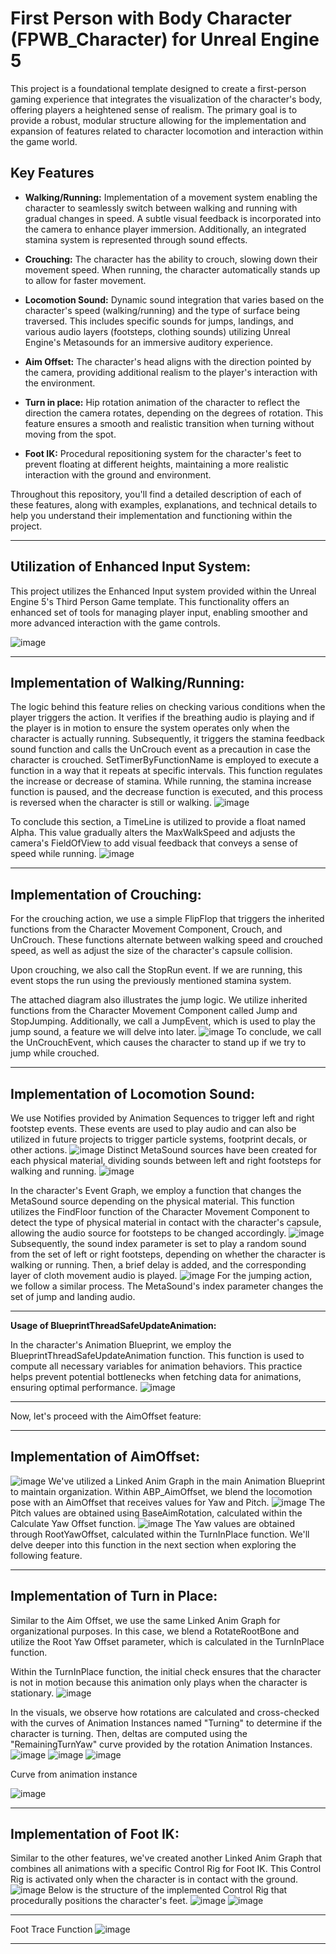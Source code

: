 # First Person with Body Character (FPWB_Character) for Unreal Engine 5

This project is a foundational template designed to create a first-person gaming experience that integrates the visualization of the character's body, offering players a heightened sense of realism. The primary goal is to provide a robust, modular structure allowing for the implementation and expansion of features related to character locomotion and interaction within the game world.

## Key Features

- **Walking/Running:** Implementation of a movement system enabling the character to seamlessly switch between walking and running with gradual changes in speed. A subtle visual feedback is incorporated into the camera to enhance player immersion. Additionally, an integrated stamina system is represented through sound effects.

- **Crouching:** The character has the ability to crouch, slowing down their movement speed. When running, the character automatically stands up to allow for faster movement.

- **Locomotion Sound:** Dynamic sound integration that varies based on the character's speed (walking/running) and the type of surface being traversed. This includes specific sounds for jumps, landings, and various audio layers (footsteps, clothing sounds) utilizing Unreal Engine's Metasounds for an immersive auditory experience.

- **Aim Offset:** The character's head aligns with the direction pointed by the camera, providing additional realism to the player's interaction with the environment.

- **Turn in place:** Hip rotation animation of the character to reflect the direction the camera rotates, depending on the degrees of rotation. This feature ensures a smooth and realistic transition when turning without moving from the spot.

- **Foot IK:** Procedural repositioning system for the character's feet to prevent floating at different heights, maintaining a more realistic interaction with the ground and environment.

Throughout this repository, you'll find a detailed description of each of these features, along with examples, explanations, and technical details to help you understand their implementation and functioning within the project.

---

## Utilization of Enhanced Input System:

This project utilizes the Enhanced Input system provided within the Unreal Engine 5's Third Person Game template. This functionality offers an enhanced set of tools for managing player input, enabling smoother and more advanced interaction with the game controls.


![image](https://github.com/juanchini220/FPWB_Character/assets/53541328/72f1d619-9857-416b-af4f-1199e2cba2f0)

---

## Implementation of Walking/Running:

The logic behind this feature relies on checking various conditions when the player triggers the action. It verifies if the breathing audio is playing and if the player is in motion to ensure the system operates only when the character is actually running. Subsequently, it triggers the stamina feedback sound function and calls the UnCrouch event as a precaution in case the character is crouched.
SetTimerByFunctionName is employed to execute a function in a way that it repeats at specific intervals. This function regulates the increase or decrease of stamina. While running, the stamina increase function is paused, and the decrease function is executed, and this process is reversed when the character is still or walking.
![image](https://github.com/juanchini220/FPWB_Character/blob/main/Images%20and%20GIFs/EventGraph_Run-StaminaLogic.PNG?raw=true)


To conclude this section, a TimeLine is utilized to provide a float named Alpha. This value gradually alters the MaxWalkSpeed and adjusts the camera's FieldOfView to add visual feedback that conveys a sense of speed while running.
![image](https://github.com/juanchini220/FPWB_Character/blob/main/Images%20and%20GIFs/EventGraph_Run-StaminaLogic_02.PNG?raw=true)

---

## Implementation of Crouching:

For the crouching action, we use a simple FlipFlop that triggers the inherited functions from the Character Movement Component, Crouch, and UnCrouch. These functions alternate between walking speed and crouched speed, as well as adjust the size of the character's capsule collision.

Upon crouching, we also call the StopRun event. If we are running, this event stops the run using the previously mentioned stamina system.

The attached diagram also illustrates the jump logic. We utilize inherited functions from the Character Movement Component called Jump and StopJumping. Additionally, we call a JumpEvent, which is used to play the jump sound, a feature we will delve into later.
![image](https://github.com/juanchini220/FPWB_Character/blob/main/Images%20and%20GIFs/EventGraph_CrouchJumpLogic.PNG?raw=true)
To conclude, we call the UnCrouchEvent, which causes the character to stand up if we try to jump while crouched.

---

## Implementation of Locomotion Sound:

We use Notifies provided by Animation Sequences to trigger left and right footstep events. These events are used to play audio and can also be utilized in future projects to trigger particle systems, footprint decals, or other actions.
![image](https://github.com/juanchini220/FPWB_Character/blob/main/Images%20and%20GIFs/AnimSequencer_Notifies.PNG?raw=true)
Distinct MetaSound sources have been created for each physical material, dividing sounds between left and right footsteps for walking and running.
![image](https://github.com/juanchini220/FPWB_Character/blob/main/Images%20and%20GIFs/MetaSound_FS_Concrete.PNG?raw=true)

In the character's Event Graph, we employ a function that changes the MetaSound source depending on the physical material. This function utilizes the FindFloor function of the Character Movement Component to detect the type of physical material in contact with the character's capsule, allowing the audio source for footsteps to be changed accordingly.
![image](https://github.com/juanchini220/FPWB_Character/blob/main/Images%20and%20GIFs/ChangeSoundPhysicalMaterial_function.PNG?raw=true)
Subsequently, the sound index parameter is set to play a random sound from the set of left or right footsteps, depending on whether the character is walking or running. Then, a brief delay is added, and the corresponding layer of cloth movement audio is played.
![image](https://github.com/juanchini220/FPWB_Character/blob/main/Images%20and%20GIFs/EventGraph_LocomotionSounds.PNG?raw=true)
For the jumping action, we follow a similar process. The MetaSound's index parameter changes the set of jump and landing audio.

---

**Usage of BlueprintThreadSafeUpdateAnimation:**

In the character's Animation Blueprint, we employ the BlueprintThreadSafeUpdateAnimation function. This function is used to compute all necessary variables for animation behaviors. This practice helps prevent potential bottlenecks when fetching data for animations, ensuring optimal performance.
![image](https://github.com/juanchini220/FPWB_Character/blob/main/Images%20and%20GIFs/ABP_ThreadSafe.PNG?raw=true)

---

Now, let's proceed with the AimOffset feature:

---

## Implementation of AimOffset:
![image](https://github.com/juanchini220/FPWB_Character/blob/main/Images%20and%20GIFs/ABP_MainAnimGraph.PNG?raw=true)
We've utilized a Linked Anim Graph in the main Animation Blueprint to maintain organization. Within ABP_AimOffset, we blend the locomotion pose with an AimOffset that receives values for Yaw and Pitch.
![image](https://github.com/juanchini220/FPWB_Character/blob/main/Images%20and%20GIFs/ABP_AimOffserABP.PNG?raw=true)
The Pitch values are obtained using BaseAimRotation, calculated within the Calculate Yaw Offset function.
![image](https://github.com/juanchini220/FPWB_Character/blob/main/Images%20and%20GIFs/ABP_CalculateYawOffset.PNG?raw=true)
The Yaw values are obtained through RootYawOffset, calculated within the TurnInPlace function. We'll delve deeper into this function in the next section when exploring the following feature.

---

## Implementation of Turn in Place:

Similar to the Aim Offset, we use the same Linked Anim Graph for organizational purposes. In this case, we blend a RotateRootBone and utilize the Root Yaw Offset parameter, which is calculated in the TurnInPlace function.

Within the TurnInPlace function, the initial check ensures that the character is not in motion because this animation only plays when the character is stationary.
![image](https://github.com/juanchini220/FPWB_Character/blob/main/Images%20and%20GIFs/ABP_TurnInPlace_01.PNG?raw=true)

In the visuals, we observe how rotations are calculated and cross-checked with the curves of Animation Instances named "Turning" to determine if the character is turning. Then, deltas are computed using the "RemainingTurnYaw" curve provided by the rotation Animation Instances.
![image](https://github.com/juanchini220/FPWB_Character/blob/main/Images%20and%20GIFs/ABP_TurnInPlace_02.PNG?raw=true)
![image](https://github.com/juanchini220/FPWB_Character/blob/main/Images%20and%20GIFs/ABP_TurnInPlace_03.PNG?raw=true)
![image](https://github.com/juanchini220/FPWB_Character/blob/main/Images%20and%20GIFs/ABP_TurnInPlace_04.PNG?raw=true)

Curve from animation instance

![image](https://github.com/juanchini220/FPWB_Character/blob/main/Images%20and%20GIFs/TurnCurve.PNG?raw=true)

---

## Implementation of Foot IK:

Similar to the other features, we've created another Linked Anim Graph that combines all animations with a specific Control Rig for Foot IK. This Control Rig is activated only when the character is in contact with the ground.
![image](https://github.com/juanchini220/FPWB_Character/blob/main/Images%20and%20GIFs/ABP_MainAnimGraph.PNG?raw=true)
Below is the structure of the implemented Control Rig that procedurally positions the character's feet.
![image](https://github.com/juanchini220/FPWB_Character/blob/main/Images%20and%20GIFs/ControlRig_01.PNG?raw=true)
![image](https://github.com/juanchini220/FPWB_Character/blob/main/Images%20and%20GIFs/ControlRig_02.PNG?raw=true)

---

Foot Trace Function
![image](https://github.com/juanchini220/FPWB_Character/blob/main/Images%20and%20GIFs/ControlRig_FootTraceFunction.PNG?raw=true)

---




